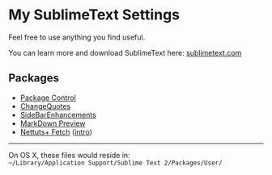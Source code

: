 # My SublimeText Settings

Feel free to use anything you find useful.

You can learn more and download SublimeText here: [sublimetext.com](http://sublimetext.com)

## Packages
- [Package Control](http://wbond.net/sublime_packages/package_control)
- [ChangeQuotes](https://github.com/colinta/SublimeChangeQuotes)
- [SideBarEnhancements](https://github.com/titoBouzout/SideBarEnhancements)
- [MarkDown Preview](https://github.com/revolunet/sublimetext-markdown-preview)
- [Nettuts+ Fetch](https://github.com/weslly/Nettuts-Fetch) ([intro](http://net.tutsplus.com/articles/news/introducing-nettuts-fetch/))


---

On OS X, these files would reside in:  
`~/Library/Application Support/Sublime Text 2/Packages/User/`
